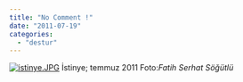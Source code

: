 ```yaml
---
title: "No Comment !"
date: "2011-07-19"
categories: 
  - "destur"
---
```


[![istinye.JPG](/uploads/2011/07/istinye.thumbnail.JPG)](/uploads/2011/07/istinye.jpg "istinye.JPG") İstinye; temmuz 2011 Foto:_Fatih Serhat Söğütlü_

